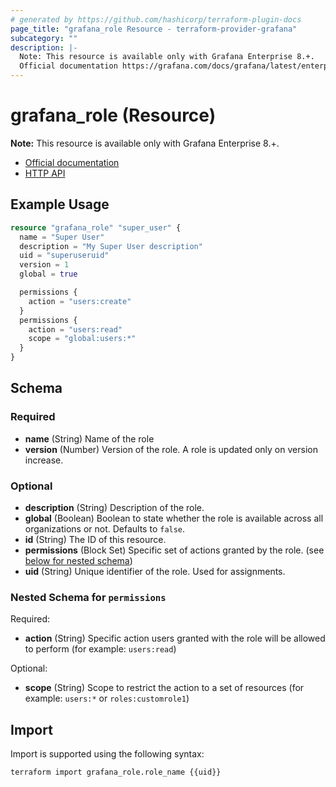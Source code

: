 ```yaml
---
# generated by https://github.com/hashicorp/terraform-plugin-docs
page_title: "grafana_role Resource - terraform-provider-grafana"
subcategory: ""
description: |-
  Note: This resource is available only with Grafana Enterprise 8.+.
  Official documentation https://grafana.com/docs/grafana/latest/enterprise/access-control/HTTP API https://grafana.com/docs/grafana/latest/http_api/access_control/
---
```


# grafana_role (Resource)

**Note:** This resource is available only with Grafana Enterprise 8.+.

* [Official documentation](https://grafana.com/docs/grafana/latest/enterprise/access-control/)
* [HTTP API](https://grafana.com/docs/grafana/latest/http_api/access_control/)

## Example Usage

```terraform
resource "grafana_role" "super_user" {
  name = "Super User"
  description = "My Super User description"
  uid = "superuseruid"
  version = 1
  global = true

  permissions {
    action = "users:create"
  }
  permissions {
    action = "users:read"
    scope = "global:users:*"
  }
}
```

<!-- schema generated by tfplugindocs -->
## Schema

### Required

- **name** (String) Name of the role
- **version** (Number) Version of the role. A role is updated only on version increase.

### Optional

- **description** (String) Description of the role.
- **global** (Boolean) Boolean to state whether the role is available across all organizations or not. Defaults to `false`.
- **id** (String) The ID of this resource.
- **permissions** (Block Set) Specific set of actions granted by the role. (see [below for nested schema](#nestedblock--permissions))
- **uid** (String) Unique identifier of the role. Used for assignments.

<a id="nestedblock--permissions"></a>
### Nested Schema for `permissions`

Required:

- **action** (String) Specific action users granted with the role will be allowed to perform (for example: `users:read`)

Optional:

- **scope** (String) Scope to restrict the action to a set of resources (for example: `users:*` or `roles:customrole1`)

## Import

Import is supported using the following syntax:

```shell
terraform import grafana_role.role_name {{uid}}
```
